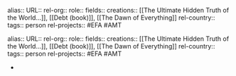 alias::
URL::
rel-org::
role::
fields::
creations:: [[The Ultimate Hidden Truth of the World...]], [[Debt (book)]], [[The Dawn of Everything]]
rel-country::
tags:: person
rel-projects:: #EFA #AMT


alias::
URL::
rel-org::
role::
fields::
creations:: [[The Ultimate Hidden Truth of the World...]], [[Debt (book)]], [[The Dawn of Everything]]
rel-country::
tags:: person
rel-projects:: #EFA #AMT


-
